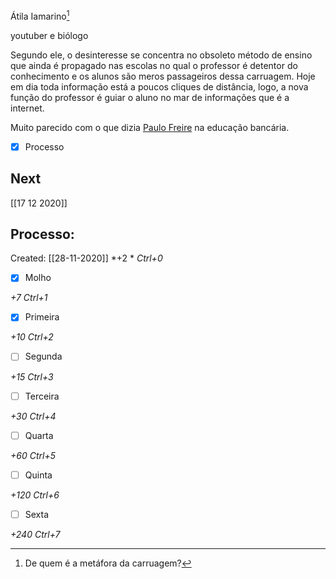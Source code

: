 Átila Iamarino[^1]

[^1]: De quem é a metáfora da carruagem?

youtuber e biólogo

Segundo ele, o desinteresse se concentra no obsoleto método de ensino que ainda é propagado nas escolas no qual o professor é detentor do conhecimento e os alunos são meros passageiros dessa carruagem. Hoje em dia toda informação está a poucos cliques de distância, logo, a nova função do professor é guiar o aluno no mar de informações que é a internet.

Muito parecido com o que dizia [Paulo Freire](Paulo%20Freire.md) na educação bancária.

- [x] Processo

## Next
[[17 12 2020]]
## Processo:
Created: [[28-11-2020]]
*+2 *  *Ctrl+0*
- [x] Molho  

*+7*  *Ctrl+1*

- [x] Primeira 

*+10*  *Ctrl+2*

- [ ] Segunda

*+15*  *Ctrl+3*

- [ ] Terceira 

*+30*  *Ctrl+4*

- [ ] Quarta 

*+60*  *Ctrl+5*

- [ ] Quinta 

*+120*  *Ctrl+6*

- [ ] Sexta 

*+240*  *Ctrl+7*